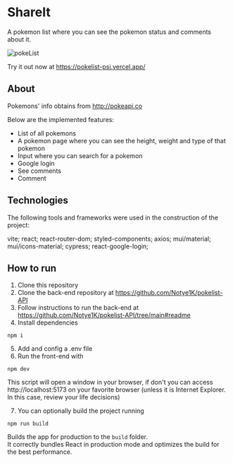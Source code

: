 # ShareIt

A pokemon list where you can see the pokemon status and comments about it.

![pokeList](https://user-images.githubusercontent.com/71580986/187726080-80fdbc9d-f032-4759-a55e-3b80d6392737.gif)

Try it out now at https://pokelist-psi.vercel.app/

## About

Pokemons' info obtains from http://pokeapi.co

Below are the implemented features:

- List of all pokemons
- A pokemon page where you can see the height, weight and type of that pokemon
- Input where you can search for a pokemon
- Google login
- See comments
- Comment

## Technologies

The following tools and frameworks were used in the construction of the project:

vite; react; react-router-dom; styled-components;
axios; mui/material; mui/icons-material; cypress;
react-google-login;


## How to run

1. Clone this repository
2. Clone the back-end repository at https://github.com/Notye1K/pokelist-API
3. Follow instructions to run the back-end at https://github.com/Notye1K/pokelist-API/tree/main#readme
4. Install dependencies

 `npm i`
 
5. Add and config a .env file
6. Run the front-end with

 `npm dev`

This script will open a window in your browser, if don't you can access http://localhost:5173 on your favorite browser (unless it is Internet Explorer. In this case, review your life decisions)

7. You can optionally build the project running

 `npm run build`

Builds the app for production to the `build` folder.\
It correctly bundles React in production mode and optimizes the build for the best performance.

